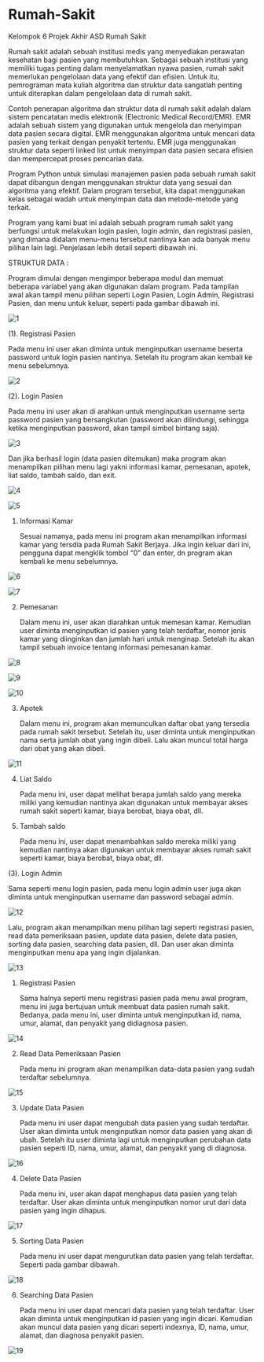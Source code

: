 # Rumah-Sakit
Kelompok 6 Projek Akhir ASD Rumah Sakit

Rumah sakit adalah sebuah institusi medis yang menyediakan perawatan kesehatan bagi pasien yang membutuhkan. Sebagai sebuah institusi yang memiliki tugas penting dalam menyelamatkan nyawa pasien, rumah sakit memerlukan pengelolaan data yang efektif dan efisien. Untuk itu, pemrograman mata kuliah algoritma dan struktur data sangatlah penting untuk diterapkan dalam pengelolaan data di rumah sakit.
	
Contoh penerapan algoritma dan struktur data di rumah sakit adalah dalam sistem pencatatan medis elektronik (Electronic Medical Record/EMR). EMR adalah sebuah sistem yang digunakan untuk mengelola dan menyimpan data pasien secara digital. EMR menggunakan algoritma untuk mencari data pasien yang terkait dengan penyakit tertentu. EMR juga menggunakan struktur data seperti linked list untuk menyimpan data pasien secara efisien dan mempercepat proses pencarian data.
	
Program Python untuk simulasi manajemen pasien pada sebuah rumah sakit dapat dibangun dengan menggunakan struktur data yang sesuai dan algoritma yang efektif. Dalam program tersebut, kita dapat menggunakan kelas sebagai wadah untuk menyimpan data dan metode-metode yang terkait.
	
Program yang kami buat ini adalah sebuah program rumah sakit yang berfungsi untuk melakukan login pasien, login admin, dan registrasi pasien, yang dimana didalam menu-menu tersebut nantinya kan ada banyak menu pilihan lain lagi. Penjelasan lebih detail seperti dibawah ini.

STRUKTUR DATA : 

Program dimulai dengan mengimpor beberapa modul dan memuat beberapa variabel yang akan digunakan dalam program. Pada tampilan awal akan tampil menu pilihan seperti Login Pasien, Login Admin, Registrasi Pasien, dan menu untuk keluar, seperti pada gambar dibawah ini.
	
![1](https://user-images.githubusercontent.com/127528115/232368480-555ea636-4841-4256-9580-23ff23677083.jpg)

(1). Registrasi Pasien

Pada menu ini user akan diminta untuk menginputkan username beserta password untuk login pasien nantinya. Setelah itu program akan kembali ke menu sebelumnya.

![2](https://user-images.githubusercontent.com/127528115/232368671-e99d5045-9742-478f-956a-d3144364cb20.jpg)

(2). Login Pasien

Pada menu ini user akan di arahkan untuk menginputkan username serta password pasien yang bersangkutan (password akan dilindungi, sehingga ketika menginputkan password, akan tampil simbol bintang saja). 

![3](https://user-images.githubusercontent.com/127528115/232368738-a9f6d1fe-bd21-4269-a6ba-75387277de60.jpg)

Dan jika berhasil login (data pasien ditemukan) maka program akan menampilkan pilihan menu lagi yakni informasi kamar, pemesanan, apotek, liat saldo, tambah saldo, dan exit.

![4](https://user-images.githubusercontent.com/127528115/232368808-91c8ebe7-ba4e-4553-ad42-7d9a49a4635f.jpg)

![5](https://user-images.githubusercontent.com/127528115/232368833-e0534311-c24c-4d29-9b4b-f2b005156475.jpg)

1. Informasi Kamar

	Sesuai namanya, pada menu ini program akan menampilkan informasi kamar yang tersdia pada Rumah Sakit Berjaya. Jika ingin keluar dari ini, pengguna dapat mengklik tombol “0” dan enter, dn program akan kembali ke menu sebelumnya.

![6](https://user-images.githubusercontent.com/127528115/232368881-a08a73e8-bfcc-4342-a370-aaff1e4c1091.jpg)

![7](https://user-images.githubusercontent.com/127528115/232368937-dec856d7-b117-46d0-af3a-369f6922bbc9.jpg)

2. Pemesanan

	Dalam menu ini, user akan diarahkan untuk memesan kamar. Kemudian user diminta menginputkan id pasien yang telah terdaftar, nomor jenis kamar yang diinginkan dan jumlah hari untuk menginap. Setelah itu akan tampil sebuah invoice tentang informasi pemesanan kamar.

![8](https://user-images.githubusercontent.com/127528115/232369043-05554c3b-a42a-4802-afa9-b13874a05647.jpg)

![9](https://user-images.githubusercontent.com/127528115/232369082-9b249768-0c61-430f-8d09-e432ce7679a7.jpg)

![10](https://user-images.githubusercontent.com/127528115/232369112-9b2765a1-3052-4f1d-aac0-66e204b6d237.jpg)

3. Apotek

	Dalam menu ini, program akan memunculkan daftar obat yang tersedia pada rumah sakit tersebut. Setelah itu, user diminta untuk menginputkan nama serta jumlah obat yang ingin dibeli. Lalu akan muncul total harga dari obat yang akan dibeli.

![11](https://user-images.githubusercontent.com/127528115/232369198-4520bc0f-10b7-4c0c-9c6b-aa090037d275.jpg)

4. Liat Saldo

	Pada menu ini, user dapat melihat berapa jumlah saldo yang mereka miliki yang kemudian nantinya akan digunakan untuk membayar akses rumah sakit seperti kamar, biaya berobat, biaya obat, dll.

5. Tambah saldo

	Pada menu ini, user dapat menambahkan saldo mereka miliki yang kemudian nantinya akan digunakan untuk membayar akses rumah sakit seperti kamar, biaya berobat, biaya obat, dll.


(3). Login Admin

Sama seperti menu login pasien, pada menu login admin user juga akan diminta untuk menginputkan username dan password sebagai admin.

![12](https://user-images.githubusercontent.com/127528115/232369334-0e62b537-e2e6-4145-8460-c44739b872fe.jpg)

Lalu, program akan menampilkan menu pilihan lagi seperti registrasi pasien, read data pemeriksaan pasien, update data pasien, delete data pasien, sorting data pasien, searching data pasien, dll. Dan user akan diminta menginputkan menu apa yang ingin dijalankan.

![13](https://user-images.githubusercontent.com/127528115/232369387-fe3c1d3f-e586-453e-9538-8fa3564d3eba.jpg)

1. Registrasi Pasien

	Sama halnya seperti menu registrasi pasien pada menu awal program, menu ini juga bertujuan untuk membuat data pasien rumah sakit. Bedanya, pada menu ini, user diminta untuk menginputkan id, nama, umur, alamat, dan penyakit yang didiagnosa pasien.

![14](https://user-images.githubusercontent.com/127528115/232369461-aa223973-32a2-4ba9-8a94-651e49f22ad9.jpg)

2. Read Data Pemeriksaan Pasien

	Pada menu ini program akan menampilkan data-data pasien yang sudah terdaftar sebelumnya.

![15](https://user-images.githubusercontent.com/127528115/232369524-34f7a279-9252-4018-8fbc-5b14d935c3e1.jpg)

3. Update Data Pasien

	Pada menu ini user dapat mengubah data pasien yang sudah terdaftar. User akan diminta untuk menginputkan nomor data pasien yang akan di ubah. Setelah itu user diminta lagi untuk menginputkan perubahan data pasien seperti ID, nama, umur, alamat, dan penyakit yang di diagnosa.

![16](https://user-images.githubusercontent.com/127528115/232369572-c8b97cad-8599-491f-94f3-6021fbdb94dc.jpg)


4. Delete Data Pasien

	Pada menu ini, user akan dapat menghapus data pasien yang telah terdaftar. User akan diminta untuk menginputkan nomor urut dari data pasien yang ingin dihapus.

![17](https://user-images.githubusercontent.com/127528115/232369628-6dfbb411-87db-46ee-a7b3-d355eae1f560.jpg)

5. Sorting Data Pasien

	Pada menu ini user dapat mengurutkan data pasien yang telah terdaftar. Seperti pada gambar dibawah.

![18](https://user-images.githubusercontent.com/127528115/232369699-8ef34090-067b-487c-8fac-f1c4827d14ab.jpg)

6. Searching Data Pasien

	Pada menu ini user dapat mencari data pasien yang telah terdaftar. User akan diminta untuk menginputkan id pasien yang ingin dicari. Kemudian akan muncul data pasien yang dicari seperti indexnya, ID, nama, umur, alamat, dan diagnosa penyakit pasien.

![19](https://user-images.githubusercontent.com/127528115/232369741-7017f015-8b75-45a3-a448-e3740fb73145.jpg)
